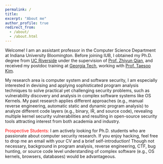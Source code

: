 ```yaml
---
permalink: /
title:
excerpt: "About me"
author_profile: true
redirect_from: 
  - /about/
  - /about.html
---
```


Welcome! I am an assistant professor in the Computer Science Department at Indiana University Bloomington. 
Before joining IUB, I obtained my Ph.D. degree from [UC Riverside](https://www.ucr.edu) 
under the supervision of [Prof. Zhiyun Qian](https://www.cs.ucr.edu/~zhiyunq/), 
and received my postdoc training at [Georgia Tech](https://www.gatech.edu), 
working with [Prof. Taesoo Kim](https://taesoo.kim).  

My research area is computer system and software security, I am especially interested in devising and applying 
sophisticated  program analysis techniques to solve practical yet challenging security problems, 
such as vulnerability discovery and analysis in complex software systems like OS Kernels. 
My past research applies different approaches (e.g., manual reverse engineering, automatic static and dynamic 
program analysis) to analyze different code layers (e.g., binary, IR, and source code), revealing multiple kernel security 
vulnerabilities and resulting in open-source security tools attracting interest from both academia and industry.  

<span style="color:red;">Prospective Students: </span>
I am actively looking for Ph.D. students who are passionate about computer security research. 
If you enjoy hacking, feel free to drop me an email with your CV and a brief self-introduction! 
Though not necessary, background in program analysis, reverse engineering, CTF, bug hunting, 
or source code level understanding of complex software (e.g., OS kernels, browsers, databases) 
would be advantageous.  

<!--
## Selected Publications  
{% for post in site.publications reversed %}
  {% if post.selected %}
    {% include pub-entry.html %}
  {% endif %}
{% endfor %}
-->